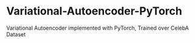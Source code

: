 # Variational-Autoencoder-PyTorch
Variational Autoencoder implemented with PyTorch, Trained over CelebA Dataset
